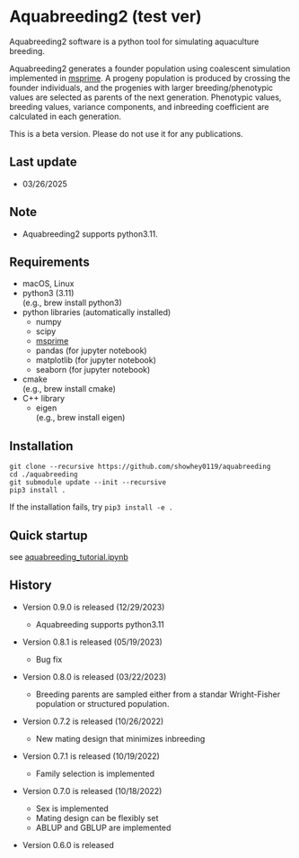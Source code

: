 # Aquabreeding2 (test ver)

Aquabreeding2 software is a python tool for simulating aquaculture breeding.

Aquabreeding2 generates a founder population using coalescent simulation implemented in [msprime](https://tskit.dev/msprime/docs/stable/intro.html).  A progeny population is produced by crossing the founder individuals, and the progenies with larger breeding/phenotypic values are selected as parents of the next generation.  Phenotypic values, breeding values, variance components, and inbreeding coefficient are calculated in each generation.

This is a beta version.  Please do not use it for any publications.


## Last update
- 03/26/2025


## Note
- Aquabreeding2 supports python3.11.  


## Requirements
- macOS, Linux
- python3 (3.11)  
  (e.g., brew install python3)
- python libraries (automatically installed)
    - numpy
    - scipy
    - [msprime](https://tskit.dev/msprime/docs/stable/intro.html)  
    - pandas (for jupyter notebook)  
    - matplotlib (for jupyter notebook)  
    - seaborn (for jupyter notebook)  
- cmake  
  (e.g., brew install cmake)
- C++ library
    - eigen  
      (e.g., brew install eigen)


## Installation
`git clone --recursive https://github.com/showhey0119/aquabreeding`  
`cd ./aquabreeding`  
`git submodule update --init --recursive`  
`pip3 install .`  

If the installation fails, try
`pip3 install -e .`  



## Quick startup
see [aquabreeding\_tutorial.ipynb](https://github.com/showhey0119/aquabreeding/blob/master/aquabreeding_tutorial.ipynb)


## History
- Version 0.9.0 is released (12/29/2023)  
    - Aquabreeding supports python3.11  

- Version 0.8.1 is released (05/19/2023)  
    - Bug fix  

- Version 0.8.0 is released (03/22/2023)  
    - Breeding parents are sampled either from a standar Wright-Fisher population or structured population.

- Version 0.7.2 is released (10/26/2022)  
    - New mating design that minimizes inbreeding  

- Version 0.7.1 is released (10/19/2022)  
    - Family selection is implemented  

- Version 0.7.0 is released (10/18/2022)  
    - Sex is implemented  
    - Mating design can be flexibly set  
    - ABLUP and GBLUP are implemented  

- Version 0.6.0 is released
